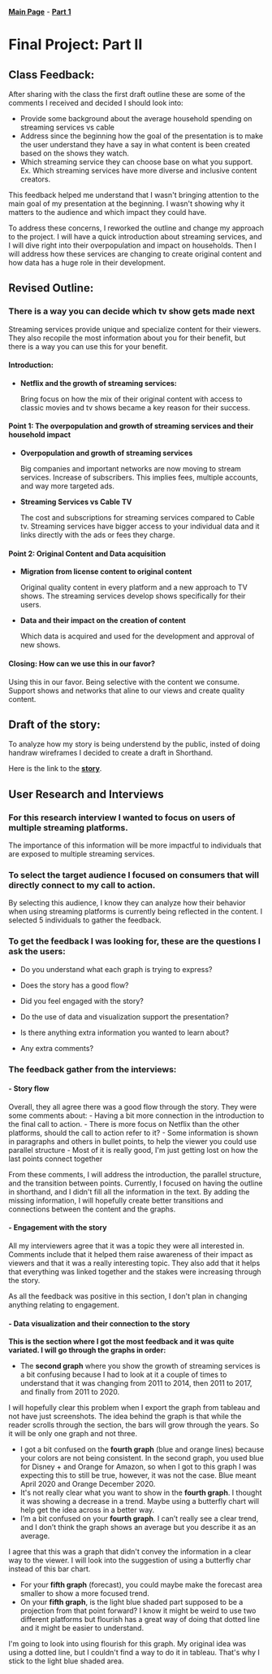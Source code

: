 [**Main Page**](https://sandrac1996.github.io/Cota_Portfolio/) - [**Part 1**](https://sandrac1996.github.io/Cota_Portfolio/FP1.html)


# Final Project: Part II

## Class Feedback:

After sharing with the class the first draft outline these are some of the comments I received and decided I should look into:
 - Provide some background about the average household spending on streaming services vs cable
 - Address since the beginning how the goal of the presentation is to make the user understand they have a say in what content is been created based on the shows they watch.
 - Which streaming service they can choose base on what you support. Ex. Which streaming services have more diverse and inclusive content creators.

This feedback helped me understand that I wasn't bringing attention to the main goal of my presentation at the beginning. I wasn't showing why it matters to the audience and which impact they could have. 

To address these concerns, I reworked the outline and change my approach to the project. I will have a quick introduction about streaming services, and I will dive right into their overpopulation and impact on households. Then I will address how these services are changing to create original content and how data has a huge role in their development.  

## Revised Outline:

### There is a way you can decide which tv show gets made next
  
Streaming services provide unique and specialize content for their viewers. They also recopile the most information about you for their benefit, but there is a way you can use this for your benefit.

#### Introduction:

  - **Netflix and the growth of streaming services:**

     Bring focus on how the mix of their original content with access to classic movies and tv shows became a key reason for their success.

#### Point 1: The overpopulation and growth of streaming services and their household impact

 - **Overpopulation and growth of streaming services**

   Big companies and important networks are now moving to stream services. Increase of subscribers. This implies fees, multiple accounts, and way more targeted ads.

 - **Streaming Services vs Cable TV**

   The cost and subscriptions for streaming services compared to Cable tv. Streaming services have bigger access to your individual data and it links directly with the ads or   fees they charge. 

#### Point 2: Original Content and Data acquisition

  - **Migration from license content to original content**
  
    Original quality content in every platform and a new approach to TV shows. The streaming services develop shows specifically for their users.

  - **Data and their impact on the creation of content**
 
    Which data is acquired and used for the development and approval of new shows.

#### Closing: How can we use this in our favor?
   Using this in our favor. Being selective with the content we consume. Support shows and networks that aline to our views and create quality content.
   
## Draft of the story:

To analyze how my story is being understend by the public, insted of doing handraw wireframes I decided to create a draft in Shorthand. 

Here is the link to the [**story**](https://preview.shorthand.com/NGa58NJK5iNJaKkk).

## User Research and Interviews

  ### For this research interview I wanted to focus on users of multiple streaming platforms.

   The importance of this information will be more impactful to individuals that are exposed to multiple streaming services. 
    
  ### To select the target audience I focused on consumers that will directly connect to my call to action.
 
   By selecting this audience, I know they can analyze how their behavior when using streaming platforms is currently being reflected in the content. I selected 5 individuals to gather the feedback.
    
  ### To get the feedback I was looking for, these are the questions I ask the users:
   - Do you understand what each graph is trying to express?
      
   - Does the story has a good flow?
      
   - Did you feel engaged with the story?
      
   - Do the use of data and visualization support the presentation?
     
   - Is there anything extra information you wanted to learn about?
      
   - Any extra comments?  
   
   ### The feedback gather from the interviews:
   #### - **Story flow**
   
   Overall, they all agree there was a good flow through the story.
       They were some comments about: 
       - Having a bit more connection in the introduction to the final call to action.
       - There is more focus on Netflix than the other platforms, should the call to action refer to it?
       - Some information is shown in paragraphs and others in bullet points, to help the viewer you could use parallel structure
       - Most of it is really good, I'm just getting lost on how the last points connect together
       
   From these comments, I will address the introduction, the parallel structure, and the transition between points. Currently, I focused on having the outline in shorthand, and I didn't fill all the information in the text. By adding the missing information, I will hopefully create better transitions and connections between the content and the graphs. 
    
   #### - **Engagement with the story**
    
  All my interviewers agree that it was a topic they were all interested in. Comments include that it helped them raise awareness of their impact as viewers and that it was a really interesting topic. They also add that it helps that everything was linked together and the stakes were increasing through the story. 
     
  As all the feedback was positive in this section, I don't plan in changing anything relating to engagement. 
     
   #### - **Data visualization and their connection to the story**

   **This is the section where I got the most feedback and it was quite variated. I will go through the graphs in order:**
   
   - The **second graph** where you show the growth of streaming services is a bit confusing because I had to look at it a couple of times to understand that it was changing from 2011 to 2014, then 2011 to 2017, and finally from 2011 to 2020. 
    
   I will hopefully clear this problem when I export the graph from tableau and not have just screenshots. The idea behind the graph is that while the reader scrolls through the section, the bars will grow through the years. So it will be only one graph and not three. 
     
   - I got a bit confused on the **fourth graph** (blue and orange lines) because your colors are not being consistent. In the second graph, you used blue for Disney + and Orange for Amazon, so when I got to this graph I was expecting this to still be true, however, it was not the case. Blue meant April 2020 and Orange December 2020.
   - It's not really clear what you want to show in the **fourth graph**. I thought it was showing a decrease in a trend. Maybe using a butterfly chart will help get the idea across in a better way.
   - I’m a bit confused on your **fourth graph**. I can’t really see a clear trend, and I don’t think the graph shows an average but you describe it as an average.
    
   I agree that this was a graph that didn't convey the information in a clear way to the viewer. I will look into the suggestion of using a butterfly char instead of this bar chart. 
     
   - For your **fifth graph** (forecast), you could maybe make the forecast area smaller to show a more focused trend.
   - On your **fifth graph**, is the light blue shaded part supposed to be a projection from that point forward? I know it might be weird to use two different platforms but flourish has a great way of doing that dotted line and it might be easier to understand.
    
   I'm going to look into using flourish for this graph. My original idea was using a dotted line, but I couldn't find a way to do it in tableau. That's why I stick to the light blue shaded area. 
      
      

     
